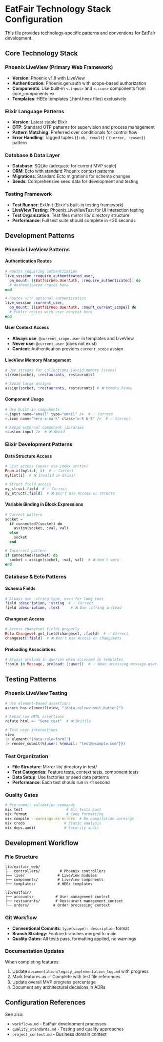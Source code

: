 # EatFair Technology Stack Configuration

This file provides technology-specific patterns and conventions for EatFair development.

## Core Technology Stack

### Phoenix LiveView (Primary Web Framework)
- **Version**: Phoenix v1.8 with LiveView
- **Authentication**: Phoenix.gen.auth with scope-based authorization
- **Components**: Use built-in `<.input>` and `<.icon>` components from core_components.ex
- **Templates**: HEEx templates (.html.heex files) exclusively

### Elixir Language Patterns  
- **Version**: Latest stable Elixir
- **OTP**: Standard OTP patterns for supervision and process management
- **Pattern Matching**: Preferred over conditionals for control flow
- **Error Handling**: Tagged tuples (`{:ok, result}` / `{:error, reason}`) pattern

### Database & Data Layer
- **Database**: SQLite (adequate for current MVP scale)
- **ORM**: Ecto with standard Phoenix context patterns
- **Migrations**: Standard Ecto migrations for schema changes
- **Seeds**: Comprehensive seed data for development and testing

### Testing Framework
- **Test Runner**: ExUnit (Elixir's built-in testing framework)
- **LiveView Testing**: Phoenix.LiveViewTest for UI interaction testing  
- **Test Organization**: Test files mirror lib/ directory structure
- **Performance**: Full test suite should complete in <30 seconds

## Development Patterns

### Phoenix LiveView Patterns

#### Authentication Routes
```elixir
# Routes requiring authentication
live_session :require_authenticated_user,
  on_mount: [{EatfairWeb.UserAuth, :require_authenticated}] do
  # Authenticated routes here
end

# Routes with optional authentication  
live_session :current_user,
  on_mount: [{EatfairWeb.UserAuth, :mount_current_scope}] do
  # Public routes with user context here
end
```

#### User Context Access
- **Always use**: `@current_scope.user` in templates and LiveView
- **Never use**: `@current_user` (does not exist)
- **Context**: Authentication provides `current_scope` assign

#### LiveView Memory Management
```elixir
# Use streams for collections (avoid memory issues)
stream(socket, :restaurants, restaurants)

# Avoid large assigns
assign(socket, :restaurants, restaurants) # ❌ Memory heavy
```

#### Component Usage
```elixir
# Use built-in components
<.input name="email" type="email" />  # ✅ Correct
<.icon name="hero-x-mark" class="w-5 h-5" />  # ✅ Correct

# Avoid external component libraries
<custom-input />  # ❌ Avoid
```

### Elixir Development Patterns

#### Data Structure Access
```elixir
# List access (never use index syntax)
Enum.at(mylist, i)  # ✅ Correct
mylist[i]  # ❌ Invalid in Elixir

# Struct field access  
my_struct.field  # ✅ Correct
my_struct[:field]  # ❌ Don't use Access on structs
```

#### Variable Binding in Block Expressions
```elixir
# Correct pattern
socket = 
  if connected?(socket) do
    assign(socket, :val, val)
  else
    socket
  end

# Incorrect pattern  
if connected?(socket) do
  socket = assign(socket, :val, val)  # ❌ Won't work
end
```

### Database & Ecto Patterns

#### Schema Fields
```elixir
# Always use :string type, even for long text
field :description, :string  # ✅ Correct  
field :description, :text     # ❌ Use :string instead
```

#### Changeset Access
```elixir
# Access changeset fields properly
Ecto.Changeset.get_field(changeset, :field)  # ✅ Correct
changeset[:field]  # ❌ Don't use Access on changesets
```

#### Preloading Associations
```elixir
# Always preload in queries when accessed in templates
from(m in Message, preload: [:user])  # ✅ When accessing message.user.email
```

## Testing Patterns

### Phoenix LiveView Testing
```elixir
# Use element-based assertions
assert has_element?(view, "[data-role=submit-button]")

# Avoid raw HTML assertions  
refute html =~ "Some text"  # ❌ Brittle

# Test user interactions
view
|> element("[data-role=form]")
|> render_submit(%{user: %{email: "test@example.com"}})
```

### Test Organization
- **File Structure**: Mirror lib/ directory in test/
- **Test Categories**: Feature tests, context tests, component tests
- **Data Setup**: Use factories or seed data patterns
- **Performance**: Each test should run in <1 second

### Quality Gates
```bash
# Pre-commit validation commands
mix test                    # All tests pass
mix format                  # Code formatting  
mix compile --warnings-as-errors  # No compilation warnings
mix credo                  # Static analysis
mix deps.audit             # Security audit
```

## Development Workflow

### File Structure
```
lib/eatfair_web/
├── controllers/         # Phoenix controllers
├── live/               # LiveView modules  
├── components/         # LiveView components
└── templates/          # HEEx templates

lib/eatfair/
├── accounts/          # User management context
├── restaurants/       # Restaurant management context  
└── orders/           # Order processing context
```

### Git Workflow  
- **Conventional Commits**: `type(scope): description` format
- **Branch Strategy**: Feature branches merged to main
- **Quality Gates**: All tests pass, formatting applied, no warnings

### Documentation Updates
When completing features:
1. Update `documentation/legacy_implementation_log.md` with progress
2. Mark features as ✅ Complete with test file references
3. Update overall MVP progress percentage
4. Document any architectural decisions in ADRs

## Configuration References

See also:
- `workflows.md` - EatFair development processes  
- `quality_standards.md` - Testing and quality approaches
- `project_context.md` - Business domain context
